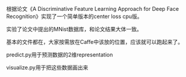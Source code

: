 根据论文《A Discriminative Feature Learning Approach for Deep Face Recognition》实现了一个简单版本的center loss cpu版。

实验了论文中提出的MNist数据库，和论文结果大体一致。

基本的文件都在，大家按需放在Caffe中该放的位置，应该就可以跑起来了。

predict.py用于预测数据的2维representation

visualize.py用于把这些数据画出来

